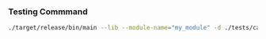 
### Testing Commmand

```bash
./target/release/bin/main --lib --module-name="my_module" -d ./tests/cases -o ./tests/expected/my_module/
```
